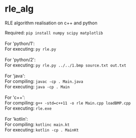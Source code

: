 # rle_alg
RLE algorithm realisation on c++ and python

Required: `pip install numpy scipy matplotlib` <br><br>
For 'python/1': <br>
For executing: `py rle.py` <br><br>
For 'python/2': <br>
For executing: `py rle.py ../../1.bmp source.txt out.txt` <br><br>
For 'java': <br>
For compiling: `javac -cp . Main.java` <br>
For executing: `java -cp . Main` <br><br>
For 'c++': <br>
For compiling: `g++ -std=c++11 -o rle Main.cpp loadBMP.cpp` <br>
For executing: `rle.exe` <br><br>
For 'kotlin': <br>
For compiling: `kotlinc main.kt` <br>
For executing: `kotlin -cp . MainKt`
